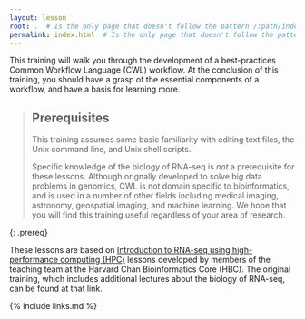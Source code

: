 ```yaml
---
layout: lesson
root: .  # Is the only page that doesn't follow the pattern /:path/index.html
permalink: index.html  # Is the only page that doesn't follow the pattern /:path/index.html
---
```


This training will walk you through the development of a
best-practices Common Workflow Language (CWL) workflow.  At the conclusion of this training, you
should have a grasp of the essential components of a workflow, and
have a basis for learning more.

> ## Prerequisites
>
> This training assumes some basic familiarity with editing text files,
> the Unix command line, and Unix shell scripts.
>
> Specific knowledge of the biology of RNA-seq is *not* a prerequisite
> for these lessons.  Although orignally developed to solve big data
> problems in genomics, CWL is not domain specific to bioinformatics,
> and is used in a number of other fields including medical imaging,
> astronomy, geospatial imaging, and machine learning.  We hope that
> you will find this training useful regardless of your area of
> research.
>
{: .prereq}

These lessons are based on [Introduction to RNA-seq using
high-performance computing
(HPC)](https://github.com/hbctraining/Intro-to-rnaseq-hpc-O2) lessons
developed by members of the teaching team at the Harvard Chan
Bioinformatics Core (HBC).  The original training, which includes
additional lectures about the biology of RNA-seq, can be found at that
link.

{% include links.md %}
